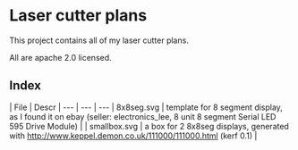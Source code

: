 Laser cutter plans
===================

This project contains all of my laser cutter plans.

All are apache 2.0 licensed.

Index
-----

| File | Descr |
--- | --- | ---
| 8x8seg.svg  | template for 8 segment display, as I found it on ebay (seller: electronics_lee, 8 unit 8 segment Serial LED 595 Drive Module) |
| smallbox.svg  | 	a box for 2 8x8seg displays, generated with http://www.keppel.demon.co.uk/111000/111000.html (kerf 0.1)	  |

